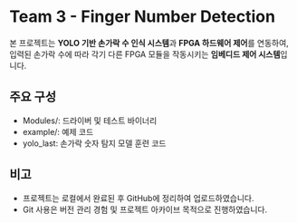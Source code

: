 # Team 3 - Finger Number Detection

본 프로젝트는 **YOLO 기반 손가락 수 인식 시스템**과 **FPGA 하드웨어 제어**를 연동하여,  
입력된 손가락 수에 따라 각기 다른 FPGA 모듈을 작동시키는 **임베디드 제어 시스템**입니다. 

## 주요 구성
- Modules/: 드라이버 및 테스트 바이너리
- example/: 예제 코드
- yolo_last: 손가락 숫자 탐지 모델 훈련 코드

## 비고
- 프로젝트는 로컬에서 완료된 후 GitHub에 정리하여 업로드하였습니다.
- Git 사용은 버전 관리 경험 및 프로젝트 아카이브 목적으로 진행하였습니다.
